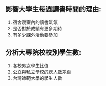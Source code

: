 ## 影響大學生每週讀書時間的理由:
1. 宿舍寢室內的讀書氣氛
2. 是否對於成績有更多期待
3. 有多少課外活動要參加
## 分析大專院校校別學生數:
1. 各校男女學生比值
2. 公立與私立學校的總人數差距
3. 台灣師範大學的學生人數
